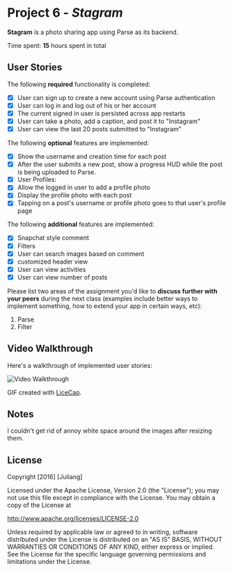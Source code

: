 # Project 6 - *Stagram*

**Stagram** is a photo sharing app using Parse as its backend.

Time spent: **15** hours spent in total

## User Stories

The following **required** functionality is completed:

- [x] User can sign up to create a new account using Parse authentication
- [x] User can log in and log out of his or her account
- [x] The current signed in user is persisted across app restarts
- [x] User can take a photo, add a caption, and post it to "Instagram"
- [x] User can view the last 20 posts submitted to "Instagram"

The following **optional** features are implemented:

- [x] Show the username and creation time for each post
- [x] After the user submits a new post, show a progress HUD while the post is being uploaded to Parse.
- [x] User Profiles:
- [x] Allow the logged in user to add a profile photo
- [x] Display the profile photo with each post
- [x] Tapping on a post's username or profile photo goes to that user's profile page

The following **additional** features are implemented:

- [x] Snapchat style comment
- [x] Filters
- [x] User can search images based on comment
- [x] customized header view
- [x] User can view activities
- [x] User can view number of posts

Please list two areas of the assignment you'd like to **discuss further with your peers** during the next class (examples include better ways to implement something, how to extend your app in certain ways, etc):

1. Parse
2. Filter

## Video Walkthrough 

Here's a walkthrough of implemented user stories:

<img src='https://github.com/Juliang0705/Stagram/blob/master/demo.gif' title='Video Walkthrough' width='' alt='Video Walkthrough' />

GIF created with [LiceCap](http://www.cockos.com/licecap/).

## Notes

I couldn't get rid of annoy white space around the images after resizing them.

## License

Copyright [2016] [Juliang]

Licensed under the Apache License, Version 2.0 (the "License");
you may not use this file except in compliance with the License.
You may obtain a copy of the License at

http://www.apache.org/licenses/LICENSE-2.0

Unless required by applicable law or agreed to in writing, software
distributed under the License is distributed on an "AS IS" BASIS,
WITHOUT WARRANTIES OR CONDITIONS OF ANY KIND, either express or implied.
See the License for the specific language governing permissions and
limitations under the License.
